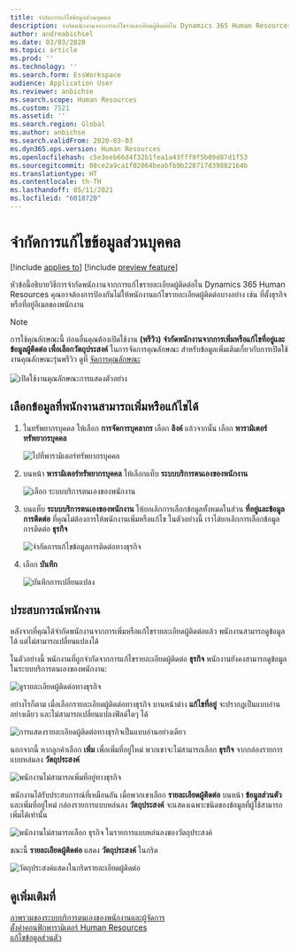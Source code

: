```yaml
---
title: จํากัดการแก้ไขข้อมูลส่วนบุคคล
description: จํากัดพนักงานจากการแก้ไขรายละเอียดผู้ติดต่อใน Dynamics 365 Human Resources
author: andreabichsel
ms.date: 03/03/2020
ms.topic: article
ms.prod: ''
ms.technology: ''
ms.search.form: EssWorkspace
audience: Application User
ms.reviewer: anbichse
ms.search.scope: Human Resources
ms.custom: 7521
ms.assetid: ''
ms.search.region: Global
ms.author: anbichse
ms.search.validFrom: 2020-03-03
ms.dyn365.ops.version: Human Resources
ms.openlocfilehash: c5e3eeb66d4f32b1fea1a43fff9f5b09d87d1f53
ms.sourcegitcommit: 08ce2a9ca1f02064beabfb9b228717d39882164b
ms.translationtype: HT
ms.contentlocale: th-TH
ms.lasthandoff: 05/11/2021
ms.locfileid: "6018720"
---
```

# <a name="restrict-editing-of-personal-information"></a>จํากัดการแก้ไขข้อมูลส่วนบุคคล

[!include [applies to](../includes/applies-to-hr.md)]
[!include [preview feature](./includes/preview-feature.md)]

หัวข้อนี้อธิบายวิธีการจํากัดพนักงานจากการแก้ไขรายละเอียดผู้ติดต่อใน Dynamics 365 Human Resources คุณอาจต้องการป้องกันไม่ให้พนักงานแก้ไขรายละเอียดผู้ติดต่อบางอย่าง เช่น ที่ตั้งธุรกิจหรือที่อยู่อีเมลของพนักงาน

> [!NOTE]
> การใช้คุณลักษณะนี้ ก่อนอื่นคุณต้องเปิดใช้งาน **(พรีวิว) จํากัดพนักงานจากการเพิ่มหรือแก้ไขที่อยู่และข้อมูลผู้ติดต่อ เพื่อเลือกวัตถุประสงค์** ในการจัดการคุณลักษณะ สำหรับข้อมูลเพิ่มเติมเกี่ยวกับการเปิดใช้งานคุณลักษณะรุ่นพรีวิว ดูที่ [จัดการคุณลักษณะ](hr-admin-manage-features.md)<br><br>![เปิดใช้งานคุณลักษณะการแสดงตัวอย่าง](./media/hr-employee-self-service-restrict-enable.png)

## <a name="choose-the-information-an-employee-can-add-or-edit"></a>เลือกข้อมูลที่พนักงานสามารถเพิ่มหรือแก้ไขได้

1. ในทรัพยากรบุคคล ให้เลือก **การจัดการบุคลากร** เลือก **ลิงค์** แล้วจากนั้น เลือก **พารามิเตอร์ทรัพยากรบุคคล**

   ![ไปที่พารามิเตอร์ทรัพยากรบุคคล](./media/hr-employee-self-service-human-resources-parameters.png)

2. บนหน้า **พารามิเตอร์ทรัพยากรบุคคล** ให้เลือกแท็บ **ระบบบริการตนเองของพนักงาน**

   ![เลือก ระบบบริการตนเองของพนักงาน](./media/hr-employee-self-service-tab.png)

3. บนแท็บ **ระบบบริการตนเองของพนักงาน** ให้ยกเลิกการเลือกข้อมูลทั้งหมดในส่วน **ที่อยู่และข้อมูลการติดต่อ** ที่คุณไม่ต้องการให้พนักงานเพิ่มหรือแก้ไข ในตัวอย่างนี้ เราได้ยกเลิกการเลือกข้อมูลการติดต่อ **ธุรกิจ**

   ![จํากัดการแก้ไขข้อมูลการติดต่อทางธุรกิจ](./media/hr-employee-self-service-restrict-business.png)

4. เลือก **บันทึก**

   ![บันทึกการเปลี่ยนแปลง](./media/hr-employee-self-service-restrict-save.png)

## <a name="employee-experience"></a>ประสบการณ์พนักงาน

หลังจากที่คุณได้จำกัดพนักงานจากการเพิ่มหรือแก้ไขรายละเอียดผู้ติดต่อแล้ว พนักงานสามารถดูข้อมูลได้ แต่ไม่สามารถเปลี่ยนแปลงได้

ในตัวอย่างนี้ พนักงานที่ถูกจำกัดจากการแก้ไขรายละเอียดผู้ติดต่อ **ธุรกิจ** พนักงานยังคงสามารถดูข้อมูลในระบบบริการตนเองของพนักงาน:

![ดูรายละเอียดผู้ติดต่อทางธุรกิจ](./media/hr-employee-self-service-restrict-view.png)

อย่างไรก็ตาม เมื่อเลือกรายละเอียดผู้ติดต่อทางธุรกิจ บานหน้าต่าง **แก้ไขที่อยู่** จะปรากฏเป็นแบบอ่านอย่างเดียว และไม่สามารถเปลี่ยนแปลงฟิลด์ใดๆ ได้

![การแสดงรายละเอียดผู้ติดต่อทางธุรกิจเป็นแบบอ่านอย่างเดียว](./media/hr-employee-self-service-restrict-read-only.png)

นอกจากนี้ หากลูกค้าเลือก **เพิ่ม** เพื่อเพิ่มที่อยู่ใหม่ พวกเขาจะไม่สามารถเลือก **ธุรกิจ** จากกล่องรายการแบบหล่นลง **วัตถุประสงค์**

![พนักงานไม่สามารถเพิ่มที่อยู่ทางธุรกิจ](./media/hr-employee-self-service-restrict-add.png)

พนักงานได้รับประสบการณ์ที่เหมือนกัน เมื่อพวกเขาเลือก **รายละเอียดผู้ติดต่อ** บนหน้า **ข้อมูลส่วนตัว** และเพิ่มที่อยู่ใหม่ กล่องรายการแบบหล่นลง **วัตถุประสงค์** จะแสดงเฉพาะชนิดของข้อมูลที่ผู้ใช้สามารถเพิ่มได้เท่านั้น 

![พนักงานไม่สามารถเลือก ธุรกิจ ในรายการแบบหล่นลงของวัตถุประสงค์](./media/hr-employee-self-service-restrict-purpose.png)

ขณะนี้ **รายละเอียดผู้ติดต่อ** แสดง **วัตถุประสงค์** ในกริด

![วัตถุประสงค์แสดงในกริดรายละเอียดผู้ติดต่อ](./media/hr-employee-self-service-restrict-purpose-grid.png)

## <a name="see-also"></a>ดูเพิ่มเติมที่

[ภาพรวมของระบบบริการตนเองของพนักงานและผู้จัดการ](hr-employee-manager-self-service-overview.md)<br>
[ตั้งค่าคอนฟิกพารามิเตอร์ Human Resources](hr-setup-parameters.md)<br>
[แก้ไขข้อมูลส่วนตัว](hr-employee-manager-self-service-edit-personal-information.md)
